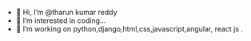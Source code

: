 - 👋 Hi, I’m @tharun kumar reddy
- 👀 I’m interested in coding...
- 🌱 I’m working on python,django,html,css,javascript,angular, react js .


<!---
Tharunreddygtr/Tharunreddygtr is a ✨ special ✨ repository because its `README.md` (this file) appears on your GitHub profile.
You can click the Preview link to take a look at your changes.
--->
